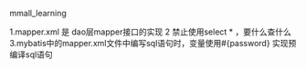 mmall_learning

1.mapper.xml 是 dao层mapper接口的实现
2 禁止使用select * ，要什么查什么
3.mybatis中的mapper.xml文件中编写sql语句时，变量使用#{password} 实现预编译sql语句
